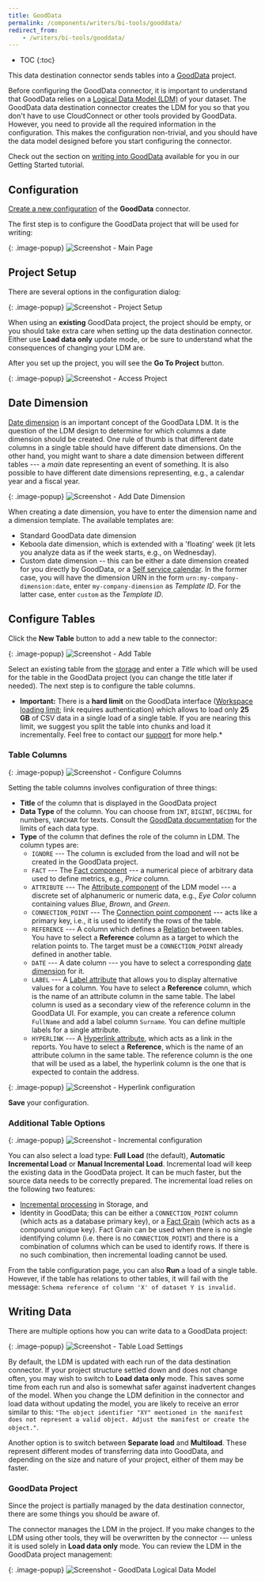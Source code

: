 ```yaml
---
title: GoodData
permalink: /components/writers/bi-tools/gooddata/
redirect_from:
    - /writers/bi-tools/gooddata/
---
```


* TOC
{:toc}

This data destination connector sends tables into a [GoodData](https://www.gooddata.com/) project.

Before configuring the GoodData connector, it is important to understand that GoodData relies on a
[Logical Data Model (LDM)](https://help.gooddata.com/doc/en/building-on-gooddata-platform/data-modeling-in-gooddata) of your dataset.
The GoodData data destination connector creates the LDM for you so that you don't have to use CloudConnect or other tools
provided by GoodData. However, you need to provide all the required information in the configuration. This makes
the configuration non-trivial, and you should have the data model designed before you start configuring
the connector.

Check out the section on [writing into GoodData](/tutorial/write/gooddata/) available for you
in our Getting Started tutorial.

## Configuration

[Create a new configuration](/components/#creating-component-configuration) of the **GoodData** connector.

The first step is to configure the GoodData project that will be used for writing:

{: .image-popup}
![Screenshot - Main Page](/components/writers/bi-tools/gooddata/gooddata-1.png)

## Project Setup

There are several options in the configuration dialog:

{: .image-popup}
![Screenshot - Project Setup](/components/writers/bi-tools/gooddata/gooddata-2.png)

When using an **existing** GoodData project, the project should be empty, or you should take extra care when setting
up the data destination connector. Either use **Load data only** update mode, or be sure to understand what the consequences
of changing your LDM are.

After you set up the project, you will see the **Go To Project** button.

{: .image-popup}
![Screenshot - Access Project](/components/writers/bi-tools/gooddata/gooddata-3.png)

## Date Dimension

[Date dimension](https://help.gooddata.com/doc/en/reporting-and-dashboards/dates-and-times) is an important concept of the GoodData LDM.
It is the question of the LDM design to determine for which columns a date dimension should be created. One rule of thumb
is that different date columns in a single table should have different date dimensions. On the other hand, you might want
to share a date dimension between different tables --- a *main* date representing an event of something.
It is also possible to have different date dimensions representing, e.g., a calendar year and a fiscal year.

{: .image-popup}
![Screenshot - Add Date Dimension](/components/writers/bi-tools/gooddata/gooddata-4.png)

When creating a date dimension, you have to enter the dimension name and a dimension template. The available templates are:

- Standard GoodData date dimension
- Keboola date dimension, which is extended with a 'floating' week (it lets you analyze data as if the week starts, e.g., on Wednesday).
- Custom date dimension -- this can be either a date dimension created for you directly by GoodData, or a [Self service calendar](https://help.gooddata.com/doc/en/reporting-and-dashboards/dates-and-times/custom-calendars-self-service). In the former case, you will have the dimension URN in the form `urn:my-company-dimension:date`, enter `my-company-dimension` as *Template ID*. For the latter case, enter `custom` as the *Template ID*.

## Configure Tables

Click the **New Table** button to add a new table to the connector:

{: .image-popup}
![Screenshot - Add Table](/components/writers/bi-tools/gooddata/gooddata-5.png)

Select an existing table from the [storage](/storage/tables/) and enter a *Title* which will be used for the table in
the GoodData project (you can change the title later if needed). The next step is to configure the table columns.

* **Important:** There is a **hard limit** on the GoodData interface 
([Workspace loading limit](https://support.gooddata.com/hc/en-us/articles/215858108#WorkspaceLoading); link requires authentication) 
which allows to load only **25 GB** of CSV data in a single load of a single table. If you are nearing this limit, we suggest you split
the table into chunks and load it incrementally. Feel free to contact our [support](/management/support/) for more help.*

### Table Columns

{: .image-popup}
![Screenshot - Configure Columns](/components/writers/bi-tools/gooddata/gooddata-6.png)

Setting the table columns involves configuration of three things:

- **Title** of the column that is displayed in the GoodData project
- **Data Type** of the column. You can choose from `INT`, `BIGINT`, `DECIMAL` for numbers, `VARCHAR` for texts.
Consult the [GoodData documentation](https://help.gooddata.com/doc/en/building-on-gooddata-platform/data-modeling-in-gooddata/logical-data-model-components-in-gooddata/facts-in-logical-data-models) for
the limits of each data type.
- **Type** of the column that defines the role of the column in LDM. The column types are:
    - `IGNORE` --- The column is excluded from the load and will not be created in the GoodData project.
    - `FACT` --- The [Fact component](https://help.gooddata.com/doc/en/building-on-gooddata-platform/data-modeling-in-gooddata/logical-data-model-components-in-gooddata/facts-in-logical-data-models) --- a numerical piece of arbitrary data used to define metrics, e.g., *Price* column.
    - `ATTRIBUTE` --- The [Attribute component](https://help.gooddata.com/doc/en/building-on-gooddata-platform/data-modeling-in-gooddata/logical-data-model-components-in-gooddata/attributes-in-logical-data-models) of the LDM model --- a discrete set of alphanumeric or numeric data, e.g., *Eye Color* column containing values *Blue*, *Brown*, and *Green*.
    - `CONNECTION_POINT` --- The [Connection point component](https://help.gooddata.com/doc/en/building-on-gooddata-platform/data-modeling-in-gooddata/logical-data-model-components-in-gooddata/connection-points-in-logical-data-models) --- acts like a primary key, i.e., it is used to identify the rows of the table.
    - `REFERENCE` --- A column which defines a [Relation](https://help.gooddata.com/doc/en/building-on-gooddata-platform/data-modeling-in-gooddata/logical-data-model-components-in-gooddata/connection-points-in-logical-data-models) between tables. You have to select a **Reference** column as a target to which the relation points to. The target must be a `CONNECTION_POINT` already defined in another table.
    - `DATE` --- A date column --- you have to select a corresponding [date dimension](#date-dimension) for it.
    - `LABEL` --- A [Label attribute](https://help.gooddata.com/doc/en/building-on-gooddata-platform/data-modeling-in-gooddata/logical-data-model-components-in-gooddata/attributes-in-logical-data-models#AttributesinLogicalDataModels-TypesofAttributeLabels) that allows you to display alternative values for a column. You have to select a **Reference** column, which is the name of an attribute column in the same table. The label column is used as a secondary view of the reference column in the GoodData UI. For example, you can create a reference column `FullName` and add a label column `Surname`. You can define multiple labels for a single attribute.
    - `HYPERLINK` --- A [Hyperlink attribute](https://help.gooddata.com/doc/en/building-on-gooddata-platform/data-modeling-in-gooddata/logical-data-model-components-in-gooddata/attributes-in-logical-data-models#AttributesinLogicalDataModels-TypesofAttributeLabels), which acts as a link in the reports. You have to select a **Reference**, which is the name of an attribute column in the same table. The reference column is the one that will be used as a label, the hyperlink column is the one that is expected to contain the address.

{: .image-popup}
![Screenshot - Hyperlink configuration](/components/writers/bi-tools/gooddata/gooddata-7.png)

**Save** your configuration.

### Additional Table Options

{: .image-popup}
![Screenshot - Incremental configuration](/components/writers/bi-tools/gooddata/gooddata-8.png)

You can also select a load type: **Full Load** (the default), **Automatic Incremental Load** or **Manual Incremental Load**. 
Incremental load will keep the existing data in the GoodData project.
It can be much faster, but the source data needs to be correctly prepared. 
The incremental load relies on the following two features:

- [Incremental processing](/storage/tables/#incremental-processing) in Storage, and
- Identity in GoodData; this can be either a `CONNECTION_POINT` column (which acts as a database primary key), or a [Fact Grain](https://help.gooddata.com/doc/en/building-on-gooddata-platform/data-modeling-in-gooddata/logical-data-model-components-in-gooddata/facts-in-logical-data-models#FactsinLogicalDataModels-FactDatasets) (which acts as a compound unique key). Fact Grain can be used when there is no single identifying column (i.e. there is no `CONNECTION_POINT`) and there is a combination of columns which can be used to identify rows. If there is no such combination, then incremental loading cannot be used.

From the table configuration page, you can also **Run** a load of a single table. However, if the table has relations to other
tables, it will fail with the message: `Schema reference of column 'X' of dataset Y is invalid.`

## Writing Data
There are multiple options how you can write data to a GoodData project:

{: .image-popup}
![Screenshot - Table Load Settings](/components/writers/bi-tools/gooddata/gooddata-9.png)

By default, the LDM is updated with each run of the data destination connector. If your project structure settled down and does not
change often, you may wish to switch to **Load data only** mode. This saves some time from each run and also
is somewhat safer against inadvertent changes of the model. When you change the LDM definition in the connector and load data
without updating the model, you are likely to receive an error similar to this: `"The object identifier "XY" mentioned in the manifest
does not represent a valid object. Adjust the manifest or create the object."`.

Another option is to switch between **Separate load** and **Multiload**. These represent different modes of transferring data into
GoodData, and depending on the size and nature of your project, either of them may be faster.

### GoodData Project

Since the project is partially managed by the data destination connector, there are some things you should be aware of.

The connector manages the LDM in the project. If you make changes to the LDM using other tools, they will be overwritten by the connector 
--- unless it is used solely in **Load data only** mode. You can review the LDM in the GoodData project management:

{: .image-popup}
![Screenshot - GoodData Logical Data Model](/components/writers/bi-tools/gooddata/gooddata-model.png)

